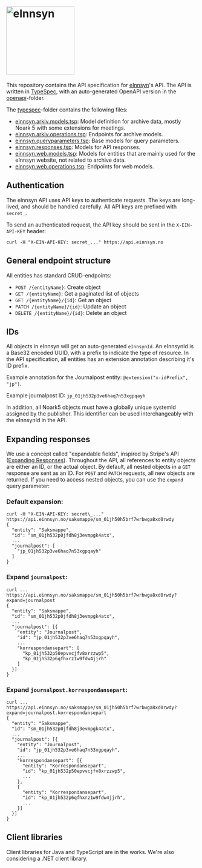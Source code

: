 # <img src="https://einnsyn.no/8ebf89f8e40d3eb75183.svg" width="180px" alt="eInnsyn"/>

This repository contains the API specification for [eInnsyn](https://einnsyn.no)'s API. The API is written in [TypeSpec](https://typespec.io), with an auto-generated OpenAPI version in the [openapi](openapi)-folder.

The [typespec](typespec)-folder contains the following files:

- [einnsyn.arkiv.models.tsp](typespec/einnsyn.arkiv.models.tsp): Model definition for archive data, mostly Noark 5 with some extensions for meetings.
- [einnsyn.arkiv.operations.tsp](typespec/einnsyn.arkiv.operations.tsp): Endpoints for archive models.
- [einnsyn.queryparameters.tsp](typespec/einnsyn.queryparameters.tsp): Base models for query parameters.
- [einnsyn.responses.tsp](typespec/einnsyn.responses.tsp): Models for API responses.
- [einnsyn.web.models.tsp](typespec/einnsyn.web.models.tsp): Models for entities that are mainly used for the eInnsyn website, not related to archive data.
- [einnsyn.web.operations.tsp](typespec/einnsyn.web.operations.tsp): Endpoints for web models.

## Authentication

The eInnsyn API uses API keys to authenticate requests. The keys are long-lived, and should be handled carefully. All API keys are prefixed with `secret_`.

To send an authenticated request, the API key should be sent in the `X-EIN-API-KEY` header:

```
curl -H "X-EIN-API-KEY: secret_..." https://api.einnsyn.no
```

## General endpoint structure

All entities has standard CRUD-endpoints:

- `POST /{entityName}`: Create object
- `GET /{entityName}`: Get a paginated list of objects
- `GET /{entityName}/{id}`: Get an object
- `PATCH /{entityName}/{id}`: Update an object
- `DELETE /{entityName}/{id}`: Delete an object

## IDs

All objects in eInnsyn will get an auto-generated `eInnsynId`. An eInnsynId is a Base32 encoded UUID, with a prefix to indicate the type of resource. In the API specification, all entities has an extension annotation describing it's ID prefix.

Example annotation for the Journalpost entity: `@extension("x-idPrefix", "jp")`.

Example journalpost ID: `jp_01jh532p3ve6haq7n53xgpqayh`

In addition, all Noark5 objects must have a globally unique systemId assigned by the publisher. This identifier can be used interchangeably with the eInnsynId in the API.

## Expanding responses

We use a concept called "expandable fields", inspired by Stripe's API ([Expanding Responses](https://docs.stripe.com/api/expanding_objects)). Throughout the API, all references to entity objects are either an ID, or the actual object. By default, all nested objects in a `GET` response are sent as an ID. For `POST` and `PATCH` requests, all new objects are returned. If you need to access nested objects, you can use the `expand` query parameter:

### Default expansion:

```
curl -H "X-EIN-API-KEY: secret\_..." https://api.einnsyn.no/saksmappe/sm_01jh50h5brf7wrbwga8xd0rwdy
{
  "entity": "Saksmappe",
  "id": "sm_01jh532p0jfdh8j3evmpgk4atx",
  ...
  "journalpost": [
    "jp_01jh532p3ve6haq7n53xgpqayh"
  ]
}
```

### Expand `journalpost`:

```
curl ... https://api.einnsyn.no/saksmappe/sm_01jh50h5brf7wrbwga8xd0rwdy?expand=journalpost
{
  "entity": "Saksmappe",
  "id": "sm_01jh532p0jfdh8j3evmpgk4atx",
  ...
  "journalpost": [{
    "entity": "Journalpost",
    "id": "jp_01jh532p3ve6haq7n53xgpqayh",
    ...
    "korrespondansepart": [
      "kp_01jh532p50epvvcjfv8xrzzwp5",
      "kp_01jh532p6qfhxrz1w9fdw4jjrh"
    ]
  }]
}
```

### Expand `journalpost.korrespondansepart`:

```
curl ... https://api.einnsyn.no/saksmappe/sm_01jh50h5brf7wrbwga8xd0rwdy?expand=journalpost.korrespondansepart
{
  "entity": "Saksmappe",
  "id": "sm_01jh532p0jfdh8j3evmpgk4atx",
  ...
  "journalpost": [{
    "entity": "Journalpost",
    "id": "jp_01jh532p3ve6haq7n53xgpqayh",
    ...
    "korrespondansepart": [{
      "entity": "Korrespondansepart",
      "id": "kp_01jh532p50epvvcjfv8xrzzwp5",
      ...
    },
    {
      "entity": "Korrespondansepart",
      "id": "kp_01jh532p6qfhxrz1w9fdw4jjrh",
      ...
    }]
  }]
}
```

## Client libraries

Client libraries for Java and TypeScript are in the works. We're also considering a .NET client library.
